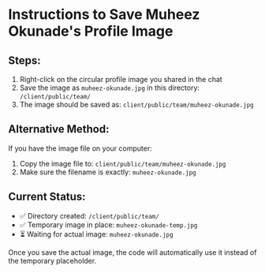 # Instructions to Save Muheez Okunade's Profile Image

## Steps:
1. Right-click on the circular profile image you shared in the chat
2. Save the image as `muheez-okunade.jpg` in this directory: `/client/public/team/`
3. The image should be saved as: `client/public/team/muheez-okunade.jpg`

## Alternative Method:
If you have the image file on your computer:
1. Copy the image file to: `client/public/team/muheez-okunade.jpg`
2. Make sure the filename is exactly: `muheez-okunade.jpg`

## Current Status:
- ✅ Directory created: `/client/public/team/`
- ✅ Temporary image in place: `muheez-okunade-temp.jpg`
- ⏳ Waiting for actual image: `muheez-okunade.jpg`

Once you save the actual image, the code will automatically use it instead of the temporary placeholder. 